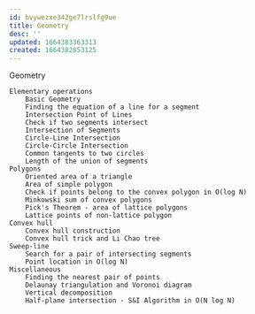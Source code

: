 ```yaml
---
id: bvywezxe342ge7lrslfg9ue
title: Geometry
desc: ''
updated: 1664383363313
created: 1664382853125
---
```


Geometry

    Elementary operations
        Basic Geometry
        Finding the equation of a line for a segment
        Intersection Point of Lines
        Check if two segments intersect
        Intersection of Segments
        Circle-Line Intersection
        Circle-Circle Intersection
        Common tangents to two circles
        Length of the union of segments
    Polygons
        Oriented area of a triangle
        Area of simple polygon
        Check if points belong to the convex polygon in O(log N)
        Minkowski sum of convex polygons
        Pick's Theorem - area of lattice polygons
        Lattice points of non-lattice polygon
    Convex hull
        Convex hull construction
        Convex hull trick and Li Chao tree
    Sweep-line
        Search for a pair of intersecting segments
        Point location in O(log N)
    Miscellaneous
        Finding the nearest pair of points
        Delaunay triangulation and Voronoi diagram
        Vertical decomposition
        Half-plane intersection - S&I Algorithm in O(N log N)
